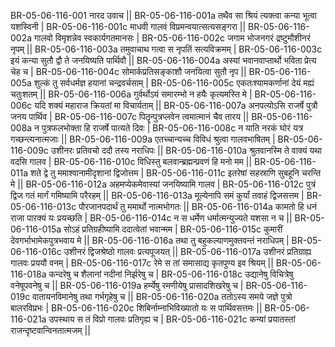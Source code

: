 BR-05-06-116-001  	नारद उवाच ||
BR-05-06-116-001a	तथैव सा श्रियं त्यक्त्वा कन्या भूत्वा यशस्विनी |
BR-05-06-116-001c	माधवी गालवं विप्रमन्वयात्सत्यसङ्गरा ||
BR-05-06-116-002a	गालवो विमृशन्नेव स्वकार्यगतमानसः |
BR-05-06-116-002c	जगाम भोजनगरं द्रष्टुमौशीनरं नृपम् ||
BR-05-06-116-003a	तमुवाचाथ गत्वा स नृपतिं सत्यविक्रमम् |
BR-05-06-116-003c	इयं कन्या सुतौ द्वौ ते जनयिष्यति पार्थिवौ ||
BR-05-06-116-004a	अस्यां भवानवाप्तार्थो भविता प्रेत्य चेह च |
BR-05-06-116-004c	सोमार्कप्रतिसङ्काशौ जनयित्वा सुतौ नृप ||
BR-05-06-116-005a	शुल्कं तु सर्वधर्मज्ञ हयानां चन्द्रवर्चसाम् |
BR-05-06-116-005c	एकतःश्यामकर्णानां देयं मह्यं चतुःशतम् ||
BR-05-06-116-006a	गुर्वर्थोऽयं समारम्भो न हयैः कृत्यमस्ति मे |
BR-05-06-116-006c	यदि शक्यं महाराज क्रियतां मा विचार्यताम् ||
BR-05-06-116-007a	अनपत्योऽसि राजर्षे पुत्रौ जनय पार्थिव |
BR-05-06-116-007c	पितॄन्पुत्रप्लवेन त्वमात्मानं चैव तारय ||
BR-05-06-116-008a	न पुत्रफलभोक्ता हि राजर्षे पात्यते दिवः |
BR-05-06-116-008c	न याति नरकं घोरं यत्र गच्छन्त्यनात्मजाः ||
BR-05-06-116-009a	एतच्चान्यच्च विविधं श्रुत्वा गालवभाषितम् |
BR-05-06-116-009c	उशीनरः प्रतिवचो ददौ तस्य नराधिपः ||
BR-05-06-116-010a	श्रुतवानस्मि ते वाक्यं यथा वदसि गालव |
BR-05-06-116-010c	विधिस्तु बलवान्ब्रह्मन्प्रवणं हि मनो मम ||
BR-05-06-116-011a	शते द्वे तु ममाश्वानामीदृशानां द्विजोत्तम |
BR-05-06-116-011c	इतरेषां सहस्राणि सुबहूनि चरन्ति मे ||
BR-05-06-116-012a	अहमप्येकमेवास्यां जनयिष्यामि गालव |
BR-05-06-116-012c	पुत्रं द्विज गतं मार्गं गमिष्यामि परैरहम् ||
BR-05-06-116-013a	मूल्येनापि समं कुर्यां तवाहं द्विजसत्तम |
BR-05-06-116-013c	पौरजानपदार्थं तु ममार्थो नात्मभोगतः ||
BR-05-06-116-014a	कामतो हि धनं राजा पारक्यं यः प्रयच्छति |
BR-05-06-116-014c	न स धर्मेण धर्मात्मन्युज्यते यशसा न च ||
BR-05-06-116-015a	सोऽहं प्रतिग्रहीष्यामि ददात्वेतां भवान्मम |
BR-05-06-116-015c	कुमारीं देवगर्भाभामेकपुत्रभवाय मे ||
BR-05-06-116-016a	तथा तु बहुकल्याणमुक्तवन्तं नराधिपम् |
BR-05-06-116-016c	उशीनरं द्विजश्रेष्ठो गालवः प्रत्यपूजयत् ||
BR-05-06-116-017a	उशीनरं प्रतिग्राह्य गालवः प्रययौ वनम् |
BR-05-06-116-017c	रेमे स तां समासाद्य कृतपुण्य इव श्रियम् ||
BR-05-06-116-018a	कन्दरेषु च शैलानां नदीनां निर्झरेषु च |
BR-05-06-116-018c	उद्यानेषु विचित्रेषु वनेषूपवनेषु च ||
BR-05-06-116-019a	हर्म्येषु रमणीयेषु प्रासादशिखरेषु च |
BR-05-06-116-019c	वातायनविमानेषु तथा गर्भगृहेषु च ||
BR-05-06-116-020a	ततोऽस्य समये जज्ञे पुत्रो बालरविप्रभः |
BR-05-06-116-020c	शिबिर्नाम्नाभिविख्यातो यः स पार्थिवसत्तमः ||
BR-05-06-116-021a	उपस्थाय स तं विप्रो गालवः प्रतिगृह्य च |
BR-05-06-116-021c	कन्यां प्रयातस्तां राजन्दृष्टवान्विनतात्मजम् ||
